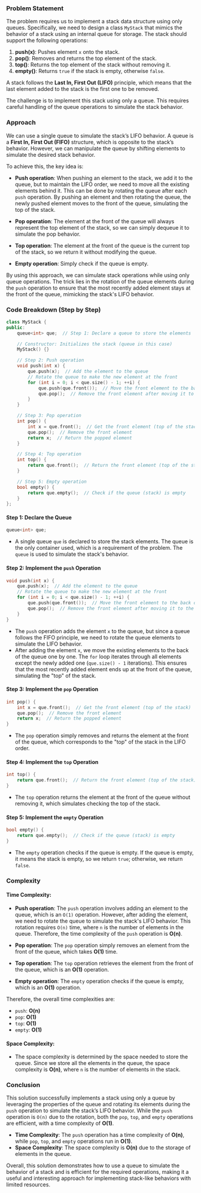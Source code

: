 ### Problem Statement

The problem requires us to implement a stack data structure using only queues. Specifically, we need to design a class `MyStack` that mimics the behavior of a stack using an internal queue for storage. The stack should support the following operations:
1. **push(x)**: Pushes element `x` onto the stack.
2. **pop()**: Removes and returns the top element of the stack.
3. **top()**: Returns the top element of the stack without removing it.
4. **empty()**: Returns `true` if the stack is empty, otherwise `false`.

A stack follows the **Last In, First Out (LIFO)** principle, which means that the last element added to the stack is the first one to be removed.

The challenge is to implement this stack using only a queue. This requires careful handling of the queue operations to simulate the stack behavior.

### Approach

We can use a single queue to simulate the stack’s LIFO behavior. A queue is a **First In, First Out (FIFO)** structure, which is opposite to the stack’s behavior. However, we can manipulate the queue by shifting elements to simulate the desired stack behavior.

To achieve this, the key idea is:
- **Push operation**: When pushing an element to the stack, we add it to the queue, but to maintain the LIFO order, we need to move all the existing elements behind it. This can be done by rotating the queue after each `push` operation. By pushing an element and then rotating the queue, the newly pushed element moves to the front of the queue, simulating the top of the stack.
  
- **Pop operation**: The element at the front of the queue will always represent the top element of the stack, so we can simply dequeue it to simulate the pop behavior.

- **Top operation**: The element at the front of the queue is the current top of the stack, so we return it without modifying the queue.

- **Empty operation**: Simply check if the queue is empty.

By using this approach, we can simulate stack operations while using only queue operations. The trick lies in the rotation of the queue elements during the `push` operation to ensure that the most recently added element stays at the front of the queue, mimicking the stack's LIFO behavior.

### Code Breakdown (Step by Step)

```cpp
class MyStack {
public:
    queue<int> que;  // Step 1: Declare a queue to store the elements

    // Constructor: Initializes the stack (queue in this case)
    MyStack() {}

    // Step 2: Push operation
    void push(int x) {
        que.push(x);  // Add the element to the queue
        // Rotate the queue to make the new element at the front
        for (int i = 0; i < que.size() - 1; ++i) {
            que.push(que.front());  // Move the front element to the back of the queue
            que.pop();  // Remove the front element after moving it to the back
        }
    }

    // Step 3: Pop operation
    int pop() {
        int x = que.front();  // Get the front element (top of the stack)
        que.pop();  // Remove the front element
        return x;  // Return the popped element
    }

    // Step 4: Top operation
    int top() {
        return que.front();  // Return the front element (top of the stack)
    }

    // Step 5: Empty operation
    bool empty() {
        return que.empty();  // Check if the queue (stack) is empty
    }
};
```

#### Step 1: Declare the Queue
```cpp
queue<int> que;
```
- A single queue `que` is declared to store the stack elements. The queue is the only container used, which is a requirement of the problem. The `queue` is used to simulate the stack's behavior.

#### Step 2: Implement the `push` Operation
```cpp
void push(int x) {
    que.push(x);  // Add the element to the queue
    // Rotate the queue to make the new element at the front
    for (int i = 0; i < que.size() - 1; ++i) {
        que.push(que.front());  // Move the front element to the back of the queue
        que.pop();  // Remove the front element after moving it to the back
    }
}
```
- The `push` operation adds the element `x` to the queue, but since a queue follows the FIFO principle, we need to rotate the queue elements to simulate the LIFO behavior.
- After adding the element `x`, we move the existing elements to the back of the queue one by one. The `for` loop iterates through all elements except the newly added one (`que.size() - 1` iterations). This ensures that the most recently added element ends up at the front of the queue, simulating the "top" of the stack.

#### Step 3: Implement the `pop` Operation
```cpp
int pop() {
    int x = que.front();  // Get the front element (top of the stack)
    que.pop();  // Remove the front element
    return x;  // Return the popped element
}
```
- The `pop` operation simply removes and returns the element at the front of the queue, which corresponds to the "top" of the stack in the LIFO order.

#### Step 4: Implement the `top` Operation
```cpp
int top() {
    return que.front();  // Return the front element (top of the stack)
}
```
- The `top` operation returns the element at the front of the queue without removing it, which simulates checking the top of the stack.

#### Step 5: Implement the `empty` Operation
```cpp
bool empty() {
    return que.empty();  // Check if the queue (stack) is empty
}
```
- The `empty` operation checks if the queue is empty. If the queue is empty, it means the stack is empty, so we return `true`; otherwise, we return `false`.

### Complexity

#### Time Complexity:
- **Push operation**: The `push` operation involves adding an element to the queue, which is an `O(1)` operation. However, after adding the element, we need to rotate the queue to simulate the stack's LIFO behavior. This rotation requires `O(n)` time, where `n` is the number of elements in the queue. Therefore, the time complexity of the `push` operation is **O(n)**.
  
- **Pop operation**: The `pop` operation simply removes an element from the front of the queue, which takes **O(1)** time.
  
- **Top operation**: The `top` operation retrieves the element from the front of the queue, which is an **O(1)** operation.
  
- **Empty operation**: The `empty` operation checks if the queue is empty, which is an **O(1)** operation.

Therefore, the overall time complexities are:
- `push`: **O(n)**
- `pop`: **O(1)**
- `top`: **O(1)**
- `empty`: **O(1)**

#### Space Complexity:
- The space complexity is determined by the space needed to store the queue. Since we store all the elements in the queue, the space complexity is **O(n)**, where `n` is the number of elements in the stack.

### Conclusion

This solution successfully implements a stack using only a queue by leveraging the properties of the queue and rotating its elements during the `push` operation to simulate the stack’s LIFO behavior. While the `push` operation is `O(n)` due to the rotation, both the `pop`, `top`, and `empty` operations are efficient, with a time complexity of **O(1)**.

- **Time Complexity**: The `push` operation has a time complexity of **O(n)**, while `pop`, `top`, and `empty` operations run in **O(1)**.
- **Space Complexity**: The space complexity is **O(n)** due to the storage of elements in the queue.

Overall, this solution demonstrates how to use a queue to simulate the behavior of a stack and is efficient for the required operations, making it a useful and interesting approach for implementing stack-like behaviors with limited resources.